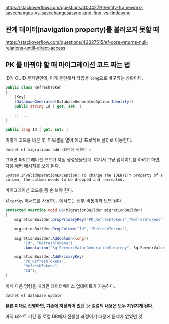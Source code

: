 https://stackoverflow.com/questions/30042791/entity-framework-savechanges-vs-savechangesasync-and-find-vs-findasync





## 관계 데이터(navigation property)를 불러오지 못할 때

https://stackoverflow.com/questions/42327515/ef-core-returns-null-relations-untill-direct-access





## PK 를 바꿔야 할 때 마이그레이션 코드 짜는 법

ID가 GUID 문자열인데,  이게 불편해서 타입을 `long`으로 바꾸려는 상황이다.

```c#
public class RefreshToken
{
    [Key]
    [DatabaseGenerated(DatabaseGeneratedOption.Identity)]
    public string Id { get; set; }
    
    // ....
}
```

```c#
public long Id { get; set; }
```

이렇게 코드를 바꾼 후, 파워셸을 열어 해당 프로젝트 폴더로 이동한다.



```powershell
dotnet ef migrations add <당신이 원하는 >
```



그러면 마이그레이션 코드가 자동 생성됐을텐데,  여기서 그냥 업데이트를 하려고 하면, 다음 에러 메시지를 보게 된다.

```
System.InvalidOperationException: To change the IDENTITY property of a column, the column needs to be dropped and recreated.
```



마이그레이션 코드를 좀 손 봐야 한다.

`AlterKey` 메서드를 사용하는 메서드는 전부 먹통이라 보면 된다.

```c#
protected override void Up(MigrationBuilder migrationBuilder)
{
    migrationBuilder.DropPrimaryKey("PK_RefreshTokens","RefreshTokens");
    
    migrationBuilder.DropColumn("Id", "RefreshTokens");

    migrationBuilder.AddColumn<long>(
        "Id", "RefreshTokens")
        .Annotation("SqlServer:ValueGenerationStrategy", SqlServerValueGenerationStrategy.IdentityColumn);

    migrationBuilder.AddPrimaryKey(
        "PK_RefreshTokens", 
        "RefreshTokens", 
        "Id");
}
```



이제 다음 명령을 내리면 데이터베이스 업데이트가 가능하다.

```powershell
dotnet ef database update
```



**물론 이대로 진행하면, 기존에 저장되어 있던 `Id` 컬럼의 내용은 모두 지워지게 된다.**

아직 테스트 기간 중 로컬 DB에서 진행한 과정이기 때문에 문제가 없었던 것.